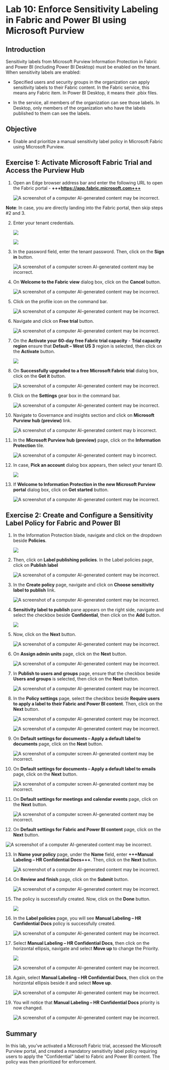 # **Lab 10: Enforce Sensitivity Labeling in Fabric and Power BI using Microsoft Purview**

## **Introduction**

Sensitivity labels from Microsoft Purview Information Protection in
Fabric and Power BI (including Power BI Desktop) must be enabled on the
tenant. When sensitivity labels are enabled:

- Specified users and security groups in the organization can apply
  sensitivity labels to their Fabric content. In the Fabric service,
  this means any Fabric item. In Power BI Desktop, it means their .pbix
  files.

- In the service, all members of the organization can see those labels.
  In Desktop, only members of the organization who have the labels
  published to them can see the labels.

## **Objective**

- Enable and prioritize a manual sensitivity label policy in Microsoft
  Fabric using Microsoft Purview.

## **Exercise 1: Activate Microsoft Fabric Trial and Access the Purview Hub**

1.  Open an Edge browser address bar and enter the following URL to open
    the Fabric portal - **+++https://app.fabric.microsoft.com+++**

    ![A screenshot of a computer AI-generated content may be incorrect.](./media/image1.png)

  **Note**: In case, you are directly landing into the Fabric portal, then skip steps #2 and 3.

2.  Enter your tenant credentials.

    ![](./media/image2.png)

    ![](./media/image3.png)

3.  In the password field, enter the tenant password. Then, click on the
    **Sign in** button.

    ![A screenshot of a computer screen AI-generated content may be incorrect.](./media/image4.png)

4.  On **Welcome to the Fabric view** dialog box, click on the
    **Cancel** button.

    ![A screenshot of a computer AI-generated content may be incorrect.](./media/image5.png)

5.  Click on the profile icon on the command bar.

    ![A screenshot of a computer AI-generated content may be incorrect.](./media/image6.png)

6.  Navigate and click on **Free trial** button.

    ![A screenshot of a computer AI-generated content may be incorrect.](./media/image7.png)

7.  On the **Activate your 60-day free Fabric trial capacity** - **Trial
    capacity region** ensure that **Default – West US 3** region is
    selected, then click on the **Activate** button.

    ![](./media/image8.png)

8.  On **Successfully upgraded to a free Microsoft Fabric trial** dialog
    box, click on the **Got it** button.

    ![A screenshot of a computer AI-generated content may be incorrect.](./media/image9.png)

9.  Click on the **Settings** gear box in the command bar.

    ![A screenshot of a computer AI-generated content may be incorrect.](./media/image10.png)

10. Navigate to Governance and insights section and click on **Microsoft
    Purview hub (preview)** link.

    ![A screenshot of a computer AI-generated content may b incorrect.](./media/image11.png)

11. In the **Microsoft Purview hub (preview)** page, click on the
    **Information Protection** tile.

    ![A screenshot of a computer AI-generated content may b incorrect.](./media/image12.png)

12. In case, **Pick an account** dialog box appears, then select your
    tenant ID.

    ![](./media/image13.png)

13. If **Welcome to Information Protection in the new Microsoft Purview
    portal** dialog box, click on **Get started** button.

    ![A screenshot of a computer AI-generated content may be incorrect.](./media/image14.png)

## **Exercise 2: Create and Configure a Sensitivity Label Policy for Fabric and Power BI**

1.  In the Information Protection blade, navigate and click on the
    dropdown beside **Policies**.

    ![](./media/image15.png)

2.  Then, click on **Label publishing policies**. In the Label policies
    page, click on **Publish label**

    ![A screenshot of a computer AI-generated content may be incorrect.](./media/image16.png)

3.  In the **Create policy** page, navigate and click on **Choose
    sensitivity label to publish** link.

    ![A screenshot of a computer AI-generated content may be incorrect.](./media/image17.png)

4.  **Sensitivity label to publish** pane appears on the right side,
    navigate and select the checkbox beside **Confidential**, then click
    on the **Add** button.

    ![](./media/image18.png)

5.  Now, click on the **Next** button.

    ![A screenshot of a computer AI-generated content may be incorrect.](./media/image19.png)

6.  On **Assign admin units** page, click on the **Next** button.

    ![A screenshot of a computer AI-generated content may be incorrect.](./media/image20.png)

7.  In **Publish to users and groups** page, ensure that the checkbox
    beside **Users and groups** is selected, then click on the **Next**
    button.

    ![A screenshot of a computer AI-generated content may be incorrect.](./media/image21.png)

8.  In the **Policy settings** page, select the checkbox beside
    **Require users to apply a label to their Fabric and Power BI
    content**. Then, click on the **Next** button.

    ![A screenshot of a computer AI-generated content may be incorrect.](./media/image22.png)

    ![A screenshot of a computer AI-generated content may be incorrect.](./media/image23.png)

9.  On **Default settings for documents – Apply a default label to
    documents** page, click on the **Next** button.

    ![A screenshot of a computer screen AI-generated content may be incorrect.](./media/image24.png)

10. On **Default settings for documents – Apply a default label to
    emails** page, click on the **Next** button.

    ![A screenshot of a computer screen AI-generated content may be incorrect.](./media/image25.png)

11. On **Default settings for meetings and calendar events** page, click
    on the **Next** button.

    ![A screenshot of a computer screen AI-generated content may be incorrect.](./media/image26.png)

12. On **Default settings for Fabric and Power BI content** page, click
    on the **Next** button.

  ![A screenshot of a computer AI-generated content may be incorrect.](./media/image27.png)

13. In **Name your policy** page, under the **Name** field, enter
    **+++Manual Labeling – HR Confidential Docs+++**. Then, click on the
    **Next** button.

    ![A screenshot of a computer AI-generated content may be incorrect.](./media/image28.png)

14. On **Review and finish** page, click on the **Submit** button.

    ![A screenshot of a computer AI-generated content may be incorrect.](./media/image29.png)

15. The policy is successfully created. Now, click on the **Done**
    button.

    ![](./media/image30.png)

16. In the **Label policies** page, you will see **Manual Labeling – HR
    Confidential Docs** policy is successfully created.

    ![A screenshot of a computer AI-generated content may be incorrect.](./media/image31.png)

17. Select **Manual Labeling – HR Confidential Docs**, then click on the
    horizontal ellipsis, navigate and select **Move up** to change the
    Priority.

    ![](./media/image32.png)

    ![A screenshot of a computer AI-generated content may be incorrect.](./media/image33.png)

18. Again, select **Manual Labeling – HR Confidential Docs**, then click
    on the horizontal ellipsis beside it and select **Move up**.

    ![A screenshot of a computer AI-generated content may be incorrect.](./media/image34.png)

19. You will notice that **Manual Labeling – HR Confidential Docs**
    priority is now changed.

    ![A screenshot of a computer AI-generated content may be incorrect.](./media/image35.png)

## **Summary**

In this lab, you’ve activated a Microsoft Fabric trial, accessed the
Microsoft Purview portal, and created a mandatory sensitivity label
policy requiring users to apply the "Confidential" label to Fabric and
Power BI content. The policy was then prioritized for enforcement.



